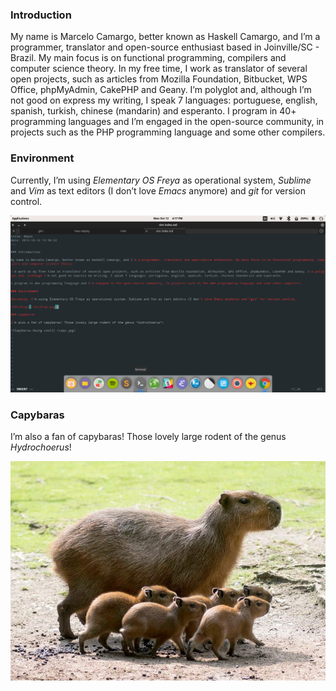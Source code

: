 ### Introduction

My name is Marcelo Camargo, better known as Haskell Camargo, and I’m a programmer, translator and open-source enthusiast based in Joinville/SC - Brazil. My main focus is on functional programming, compilers and computer science theory.
In my free time, I work as translator of several open projects, such as articles from Mozilla Foundation, Bitbucket, WPS Office, phpMyAdmin, CakePHP and Geany. I’m polyglot and, although I’m not good on express my writing, I speak 7 languages: portuguese, english, spanish, turkish, chinese (mandarin) and esperanto.
I program in 40+ programming languages and I’m engaged in the open-source community, in projects such as the PHP programming language and some other compilers.

### Environment

Currently, I’m using *Elementary OS Freya* as operational system, *Sublime* and *Vim* as text editors (I don’t love *Emacs* anymore) and *git* for version control.

![Desktop](desktop.png)

### Capybaras

I’m also a fan of capybaras! Those lovely large rodent of the genus *Hydrochoerus*!

![Capybaras being cool](capy.jpg)
